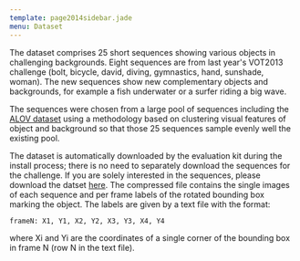 ```yaml
---
template: page2014sidebar.jade
menu: Dataset
---
```


The dataset comprises 25 short sequences showing various objects in challenging backgrounds. Eight sequences are from last year's VOT2013 challenge (bolt, bicycle, david, diving, gymnastics, hand, sunshade, woman). The new sequences show new complementary objects and backgrounds, for example a fish underwater or a surfer riding a big wave.

The sequences were chosen from a large pool of sequences including the [ALOV dataset](http://www.alov300.org/) using a methodology based on clustering visual features of object and background so that those 25 sequences sample evenly well the existing pool.

The dataset is automatically downloaded by the evaluation kit during the install process; there is no need to separately download the sequences for the challenge. If you are solely interested in the sequences, please download the datset [here](http://box.vicos.si/vot/vot2014.zip). The compressed file contains the single images of each sequence and per frame labels of the rotated bounding box marking the object. The labels are given by a text file with the format:

	frameN: X1, Y1, X2, Y2, X3, Y3, X4, Y4
	
where Xi and Yi are the coordinates of a single corner of the bounding box in frame N (row N in the text file).